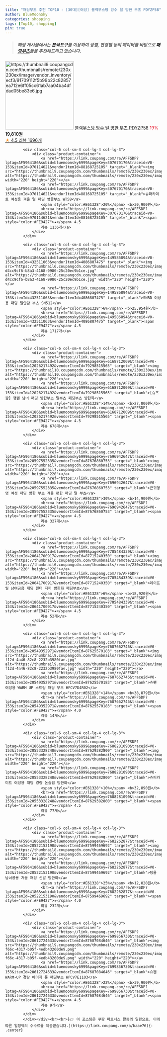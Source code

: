 ```yaml
---
title: "패딩부츠 추천 TOP10 - [30대][여성] 블랙무스탕 방수 털 방한 부츠 PDYZP58"
author: BlueMoonSky
categories: shopping
tags: [Top10, shopping]
pin: true
---
```


> ##### 해당 게시물에서는 [**분석도구**](https://itemscout.io/)를 이용하여 **성별**, **연령별** 등의 데이터를 바탕으로 [**패딩부츠**](https://link.coupang.com/a/baae76)들을 추천해드리고 있습니다.
<div class="container"><div class="row">
            <div class="col-6 col-sm-4 col-lg-4 col-lg-3">
                <div class="product-container">
                    <a href="https://link.coupang.com/re/AFFSDP?lptag=AF5964186&subid=bluemoonsky6999&pageKey=4500989615&traceid=V0-153&itemId=5468742209&vendorItemId=87853550224" target="_blank"><img src="https://thumbnail9.coupangcdn.com/thumbnails/remote/230x230ex/image/vendor_inventory/ecf3/91709112f5b99b22c82857ea712e6ff05cc61ab7aa04ba4dfdad05be83e6.jpg" alt="https://thumbnail9.coupangcdn.com/thumbnails/remote/230x230ex/image/vendor_inventory/ecf3/91709112f5b99b22c82857ea712e6ff05cc61ab7aa04ba4dfdad05be83e6.jpg" width="220" height="220"></a>
                    <a href="https://link.coupang.com/re/AFFSDP?lptag=AF5964186&subid=bluemoonsky6999&pageKey=4500989615&traceid=V0-153&itemId=5468742209&vendorItemId=87853550224" target="_blank">블랙무스탕 방수 털 방한 부츠 PDYZP58</a>
                    <span style="color:#E61328">19%</span> <b>19,810원</b>
                    <br><a href="https://link.coupang.com/re/AFFSDP?lptag=AF5964186&subid=bluemoonsky6999&pageKey=4500989615&traceid=V0-153&itemId=5468742209&vendorItemId=87853550224" target="_blank"><span style="color:#FE9427">★</span> 4.5
                    리뷰 1696개</a>
                </div>
            </div>
            
            <div class="col-6 col-sm-4 col-lg-4 col-lg-3">
                <div class="product-container">
                    <a href="https://link.coupang.com/re/AFFSDP?lptag=AF5964186&subid=bluemoonsky6999&pageKey=307670170&traceid=V0-153&itemId=970114621&vendorItemId=88168725105" target="_blank"><img src="https://thumbnail9.coupangcdn.com/thumbnails/remote/230x230ex/image/vendor_inventory/ed98/34d735148cf857214c7a15c128d2d7b642160781cf119690518f5a50425e.jpg" alt="https://thumbnail9.coupangcdn.com/thumbnails/remote/230x230ex/image/vendor_inventory/ed98/34d735148cf857214c7a15c128d2d7b642160781cf119690518f5a50425e.jpg" width="220" height="220"></a>
                    <a href="https://link.coupang.com/re/AFFSDP?lptag=AF5964186&subid=bluemoonsky6999&pageKey=307670170&traceid=V0-153&itemId=970114621&vendorItemId=88168725105" target="_blank">슈퍼카미트 여성용 겨울 털 패딩 앵클부츠 WT58</a>
                    <span style="color:#E61328">20%</span> <b>30,900원</b>
                    <br><a href="https://link.coupang.com/re/AFFSDP?lptag=AF5964186&subid=bluemoonsky6999&pageKey=307670170&traceid=V0-153&itemId=970114621&vendorItemId=88168725105" target="_blank"><span style="color:#FE9427">★</span> 4.5
                    리뷰 1136개</a>
                </div>
            </div>
            
            <div class="col-6 col-sm-4 col-lg-4 col-lg-3">
                <div class="product-container">
                    <a href="https://link.coupang.com/re/AFFSDP?lptag=AF5964186&subid=bluemoonsky6999&pageKey=149586894&traceid=V0-153&itemId=432511063&vendorItemId=4086807475" target="_blank"><img src="https://thumbnail6.coupangcdn.com/thumbnails/remote/230x230ex/image/retail/images/4915583054459238-d4cc9cf6-b8a3-4168-9980-25c20ec9b1ce.jpg" alt="https://thumbnail6.coupangcdn.com/thumbnails/remote/230x230ex/image/retail/images/4915583054459238-d4cc9cf6-b8a3-4168-9980-25c20ec9b1ce.jpg" width="220" height="220"></a>
                    <a href="https://link.coupang.com/re/AFFSDP?lptag=AF5964186&subid=bluemoonsky6999&pageKey=149586894&traceid=V0-153&itemId=432511063&vendorItemId=4086807475" target="_blank">SNRD 여성용 패딩 털안감 부츠 SN512</a>
                    <span style="color:#E61328">6%</span> <b>25,954원</b>
                    <br><a href="https://link.coupang.com/re/AFFSDP?lptag=AF5964186&subid=bluemoonsky6999&pageKey=149586894&traceid=V0-153&itemId=432511063&vendorItemId=4086807475" target="_blank"><span style="color:#FE9427">★</span> 4.5
                    리뷰 1717개</a>
                </div>
            </div>
            
            <div class="col-6 col-sm-4 col-lg-4 col-lg-3">
                <div class="product-container">
                    <a href="https://link.coupang.com/re/AFFSDP?lptag=AF5964186&subid=bluemoonsky6999&pageKey=6168712009&traceid=V0-153&itemId=12026217492&vendorItemId=79298515565" target="_blank"><img src="https://thumbnail10.coupangcdn.com/thumbnails/remote/230x230ex/image/vendor_inventory/eb5e/e23962ba4b31bdf8a27d5000ab727503ce0d0f588b640ed2e00b2138e3fb.jpg" alt="https://thumbnail10.coupangcdn.com/thumbnails/remote/230x230ex/image/vendor_inventory/eb5e/e23962ba4b31bdf8a27d5000ab727503ce0d0f588b640ed2e00b2138e3fb.jpg" width="220" height="220"></a>
                    <a href="https://link.coupang.com/re/AFFSDP?lptag=AF5964186&subid=bluemoonsky6999&pageKey=6168712009&traceid=V0-153&itemId=12026217492&vendorItemId=79298515565" target="_blank">[슈즈팜] 행텐 남녀 패딩 방한부츠 털부츠 패딩부츠 방한화</a>
                    <span style="color:#E61328">14%</span> <b>27,800원</b>
                    <br><a href="https://link.coupang.com/re/AFFSDP?lptag=AF5964186&subid=bluemoonsky6999&pageKey=6168712009&traceid=V0-153&itemId=12026217492&vendorItemId=79298515565" target="_blank"><span style="color:#FE9427">★</span> 4.5
                    리뷰 678개</a>
                </div>
            </div>
            
            <div class="col-6 col-sm-4 col-lg-4 col-lg-3">
                <div class="product-container">
                    <a href="https://link.coupang.com/re/AFFSDP?lptag=AF5964186&subid=bluemoonsky6999&pageKey=7696942647&traceid=V0-153&itemId=20597552335&vendorItemId=87676860753" target="_blank"><img src="https://thumbnail7.coupangcdn.com/thumbnails/remote/230x230ex/image/vendor_inventory/bfce/6b2ce764c282cf83b5b7bded37bc80a6e11d1708db9af5eadcdf62dea9df.jpg" alt="https://thumbnail7.coupangcdn.com/thumbnails/remote/230x230ex/image/vendor_inventory/bfce/6b2ce764c282cf83b5b7bded37bc80a6e11d1708db9af5eadcdf62dea9df.jpg" width="220" height="220"></a>
                    <a href="https://link.coupang.com/re/AFFSDP?lptag=AF5964186&subid=bluemoonsky6999&pageKey=7696942647&traceid=V0-153&itemId=20597552335&vendorItemId=87676860753" target="_blank">큰귀멍멍 여성 패딩 방한 부츠 겨울 편한 패딩 털 부츠</a>
                    <span style="color:#E61328">30%</span> <b>14,900원</b>
                    <br><a href="https://link.coupang.com/re/AFFSDP?lptag=AF5964186&subid=bluemoonsky6999&pageKey=7696942647&traceid=V0-153&itemId=20597552335&vendorItemId=87676860753" target="_blank"><span style="color:#FE9427">★</span> 4.5
                    리뷰 327개</a>
                </div>
            </div>
            
            <div class="col-6 col-sm-4 col-lg-4 col-lg-3">
                <div class="product-container">
                    <a href="https://link.coupang.com/re/AFFSDP?lptag=AF5964186&subid=bluemoonsky6999&pageKey=7705484339&traceid=V0-153&itemId=20641700917&vendorItemId=87715240350" target="_blank"><img src="https://thumbnail6.coupangcdn.com/thumbnails/remote/230x230ex/image/vendor_inventory/4252/c912f83dc00c494383eba0f7753906ee0ee38860b3b20267d8b807bb9020.jpg" alt="https://thumbnail6.coupangcdn.com/thumbnails/remote/230x230ex/image/vendor_inventory/4252/c912f83dc00c494383eba0f7753906ee0ee38860b3b20267d8b807bb9020.jpg" width="220" height="220"></a>
                    <a href="https://link.coupang.com/re/AFFSDP?lptag=AF5964186&subid=bluemoonsky6999&pageKey=7705484339&traceid=V0-153&itemId=20641700917&vendorItemId=87715240350" target="_blank">데이프릴 남여공용 패딩 윈터 지퍼 방한화 패딩부츠</a>
                    <span style="color:#E61328">6%</span> <b>18,920원</b>
                    <br><a href="https://link.coupang.com/re/AFFSDP?lptag=AF5964186&subid=bluemoonsky6999&pageKey=7705484339&traceid=V0-153&itemId=20641700917&vendorItemId=87715240350" target="_blank"><span style="color:#FE9427">★</span> 4.5
                    리뷰 52개</a>
                </div>
            </div>
            
            <div class="col-6 col-sm-4 col-lg-4 col-lg-3">
                <div class="product-container">
                    <a href="https://link.coupang.com/re/AFFSDP?lptag=AF5964186&subid=bluemoonsky6999&pageKey=7687662746&traceid=V0-153&itemId=20549352971&vendorItemId=87625570183" target="_blank"><img src="https://thumbnail9.coupangcdn.com/thumbnails/remote/230x230ex/image/retail/images/2023/10/31/15/6/e102e55e-f12d-4a46-82c8-2232b3980fae.jpg" alt="https://thumbnail9.coupangcdn.com/thumbnails/remote/230x230ex/image/retail/images/2023/10/31/15/6/e102e55e-f12d-4a46-82c8-2232b3980fae.jpg" width="220" height="220"></a>
                    <a href="https://link.coupang.com/re/AFFSDP?lptag=AF5964186&subid=bluemoonsky6999&pageKey=7687662746&traceid=V0-153&itemId=20549352971&vendorItemId=87625570183" target="_blank">슈펜 여성용 WARM UP 스트링 패딩 부츠 HPCV7D4R02</a>
                    <span style="color:#E61328">14%</span> <b>38,879원</b>
                    <br><a href="https://link.coupang.com/re/AFFSDP?lptag=AF5964186&subid=bluemoonsky6999&pageKey=7687662746&traceid=V0-153&itemId=20549352971&vendorItemId=87625570183" target="_blank"><span style="color:#FE9427">★</span> 4.0
                    리뷰 14개</a>
                </div>
            </div>
            
            <div class="col-6 col-sm-4 col-lg-4 col-lg-3">
                <div class="product-container">
                    <a href="https://link.coupang.com/re/AFFSDP?lptag=AF5964186&subid=bluemoonsky6999&pageKey=7688281090&traceid=V0-153&itemId=20553328248&vendorItemId=87629382800" target="_blank"><img src="https://thumbnail7.coupangcdn.com/thumbnails/remote/230x230ex/image/vendor_inventory/fbbb/d6fa5d19cc2f4e6e30855eda41c2563a5289925ca318acdb335ccb897a9e.jpg" alt="https://thumbnail7.coupangcdn.com/thumbnails/remote/230x230ex/image/vendor_inventory/fbbb/d6fa5d19cc2f4e6e30855eda41c2563a5289925ca318acdb335ccb897a9e.jpg" width="220" height="220"></a>
                    <a href="https://link.coupang.com/re/AFFSDP?lptag=AF5964186&subid=bluemoonsky6999&pageKey=7688281090&traceid=V0-153&itemId=20553328248&vendorItemId=87629382800" target="_blank">슈퍼카미트 여성용 패딩 경량 논슬립 방한화</a>
                    <span style="color:#E61328">10%</span> <b>32,890원</b>
                    <br><a href="https://link.coupang.com/re/AFFSDP?lptag=AF5964186&subid=bluemoonsky6999&pageKey=7688281090&traceid=V0-153&itemId=20553328248&vendorItemId=87629382800" target="_blank"><span style="color:#FE9427">★</span> 4.5
                    리뷰 77개</a>
                </div>
            </div>
            
            <div class="col-6 col-sm-4 col-lg-4 col-lg-3">
                <div class="product-container">
                    <a href="https://link.coupang.com/re/AFFSDP?lptag=AF5964186&subid=bluemoonsky6999&pageKey=7682262877&traceid=V0-153&itemId=20522153190&vendorItemId=87599469692" target="_blank"><img src="https://thumbnail8.coupangcdn.com/thumbnails/remote/230x230ex/image/vendor_inventory/a321/d92773413e07aae8fda1aeea3bb532cbe8a4b128a0d5e1c77406da189fd9.jpg" alt="https://thumbnail8.coupangcdn.com/thumbnails/remote/230x230ex/image/vendor_inventory/a321/d92773413e07aae8fda1aeea3bb532cbe8a4b128a0d5e1c77406da189fd9.jpg" width="220" height="220"></a>
                    <a href="https://link.coupang.com/re/AFFSDP?lptag=AF5964186&subid=bluemoonsky6999&pageKey=7682262877&traceid=V0-153&itemId=20522153190&vendorItemId=87599469692" target="_blank">팅올 남녀공용 겨울 패딩 신발 방한화</a>
                    <span style="color:#E61328">25%</span> <b>12,820원</b>
                    <br><a href="https://link.coupang.com/re/AFFSDP?lptag=AF5964186&subid=bluemoonsky6999&pageKey=7682262877&traceid=V0-153&itemId=20522153190&vendorItemId=87599469692" target="_blank"><span style="color:#FE9427">★</span> 4.0
                    리뷰 232개</a>
                </div>
            </div>
            
            <div class="col-6 col-sm-4 col-lg-4 col-lg-3">
                <div class="product-container">
                    <a href="https://link.coupang.com/re/AFFSDP?lptag=AF5964186&subid=bluemoonsky6999&pageKey=7699856730&traceid=V0-153&itemId=20612724633&vendorItemId=87687084646" target="_blank"><img src="https://thumbnail9.coupangcdn.com/thumbnails/remote/230x230ex/image/retail/images/2023/11/06/17/6/edbbf197-f66c-4317-b05f-4edb43260de9.png" alt="https://thumbnail9.coupangcdn.com/thumbnails/remote/230x230ex/image/retail/images/2023/11/06/17/6/edbbf197-f66c-4317-b05f-4edb43260de9.png" width="220" height="220"></a>
                    <a href="https://link.coupang.com/re/AFFSDP?lptag=AF5964186&subid=bluemoonsky6999&pageKey=7699856730&traceid=V0-153&itemId=20612724633&vendorItemId=87687084646" target="_blank">슈펜 WARM-UP 경량 베이직 롱 패딩부츠 HPCV7E1103</a>
                    <span style="color:#E61328">22%</span> <b>39,900원</b>
                    <br><a href="https://link.coupang.com/re/AFFSDP?lptag=AF5964186&subid=bluemoonsky6999&pageKey=7699856730&traceid=V0-153&itemId=20612724633&vendorItemId=87687084646" target="_blank"><span style="color:#FE9427">★</span> 4.5
                    리뷰 9개</a>
                </div>
            </div>
            </div></div><br><br>[👉 이 포스팅은 쿠팡 파트너스 활동의 일환으로, 이에 따른 일정액의 수수료를 제공받습니다.](https://link.coupang.com/a/baae76){: .center}